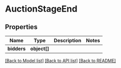 # AuctionStageEnd

## Properties
Name | Type | Description | Notes
------------ | ------------- | ------------- | -------------
**bidders** | **object[]** |  | 

[[Back to Model list]](../README.md#documentation-for-models) [[Back to API list]](../README.md#documentation-for-api-endpoints) [[Back to README]](../README.md)


